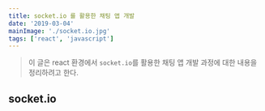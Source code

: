 ```yaml
---
title: socket.io 를 활용한 채팅 앱 개발
date: '2019-03-04'
mainImage: './socket.io.jpg'
tags: ['react', 'javascript']
---
```


> 이 글은 react 환경에서 `socket.io`를 활용한 채팅 앱 개발 과정에 대한 내용을 정리하려고 한다.

## socket.io

